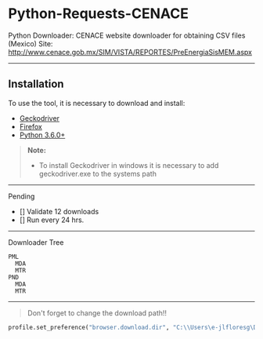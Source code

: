 Python-Requests-CENACE
===================

Python Downloader: CENACE website downloader for obtaining CSV files (Mexico)
Site: http://www.cenace.gob.mx/SIM/VISTA/REPORTES/PreEnergiaSisMEM.aspx

-------------
Installation
-------------
To use the tool, it is necessary to download and install:
-  [Geckodriver](https://github.com/mozilla/geckodriver/releases)
-  [Firefox](https://www.mozilla.org/en-US/firefox/new/)
-  [Python  3.6.0+](https://www.python.org/downloads/)

> **Note:**
> - To install Geckodriver in windows it is necessary to add geckodriver.exe to the systems path  

-------------
Pending
- [] Validate 12 downloads
- [] Run every 24 hrs.
-------------
Downloader Tree
```
PML
  MDA
  MTR
PND
  MDA
  MTR
```
-------------

> Don't forget to change the download path!!

``` python
profile.set_preference("browser.download.dir", "C:\\Users\e-jlfloresg\Desktop\Python-Requests-CENACE\SELENIUM\test downloads\PML\MTR")
```
